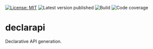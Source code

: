 [![License: MIT](https://img.shields.io/badge/License-MIT-green.svg)](https://opensource.org/licenses/MIT)
![Latest version published](https://github.com/mmagyar/declarapi/workflows/Automatic%20package%20publish/badge.svg?branch=master)
![Build](https://github.com/mmagyar/declarapi/workflows/Automatic%20test%20run/badge.svg?branch=master)
![Code coverage](https://img.shields.io/codecov/c/github/mmagyar/declarapi)

# declarapi
Declarative API generation.
